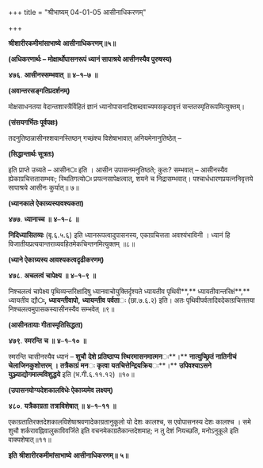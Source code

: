 +++
title = "श्रीभाष्यम् 04-01-05 आसीनाधिकरणम्"

+++


**श्रीशारीरकमीमांसाभाष्ये** **आसीनाधिकरणम्॥५॥**

**(अधिकरणार्थः – मोक्षार्थोपासनरूपं ध्यानं सापाश्रये आसीनस्यैव पुरुषस्य)**

**४७६**. **आसीनस्सम्भवात्** **॥** **४**–**१**–**७** **॥**

**(अवान्तरसङ्गतिप्रदर्शनम्)**

मोक्षसाधनतया वेदान्तशास्त्रैर्विहितं ज्ञानं ध्यानोपासनादिशब्दवाच्यमसकृदावृत्तं सन्ततस्मृतिरूपमित्युक्तम्।

**(संसयगर्भितः पूर्वपक्षः)**

तदनुतिष्ठन्नासीनश्शयानस्तिष्ठन् गच्छंश्च विशेषाभावात् अनियमेनानुतिष्ठेत् –

**(सिद्धान्तार्थः सूत्रतः)**

इति प्राप्ते उच्यते – आसीन**ः** इति । आसीन उपासनमनुतिष्ठते; कुतः? सम्भवात् – आसीनस्यैव ह्येकाग्रचित्ततासम्भवः; स्थितिगत्यो**ः** प्रयत्नसापेक्षत्वात्, शयने च निद्रासम्भवात्। पश्चार्धधारणप्रयत्ननिवृत्तये सापाश्रये आसीनः कुर्यात्॥ ७॥

**(ध्यानकाले ऐकाग्र्यस्यावश्यकता)**

**४७७**. **ध्यानाच्च** **॥** **४**–**१**–**८** **॥**

**निदिध्यासितव्यः** (बृ.६.५.६) इति ध्यानरूपत्वादुपासनस्य, एकाग्रचित्तता अवश्यंभाविनी । ध्यानं हि विजातीयप्रत्ययान्तराव्यवहितमेकचिन्तनमित्युक्तम् ॥८॥

**(ध्याने ऐकाग्र्यस्य आवश्यकत्वदृढीकरणम्)**

**४७८**. **अचलत्वं** **चापेक्ष्य** **॥** **४**–**१**–**९** **॥**

निश्चलत्वं चापेक्ष्य पृथिव्यन्तरिक्षादिषु ध्यानवाचोयुक्तिर्दृश्यते
ध्यायतीव पृथिवी**,** ध्यायतीवान्तरिक्षं**,** ध्यायतीव द्यौ**ः,** **ध्यायन्तीवापो,** **ध्यायन्तीव** **पर्वता**ः (छा.७.६.२) इति। अतः पृथिवीपर्वतादिवदेकाग्रचित्ततया निश्चलत्वमुपासकस्यासीनस्यैव सम्भवेत् ॥९॥

**(आसीनतायाः गीतास्मृतिसिद्धता)**

**४७९**. **स्मरन्ति** **च** **॥** **४**–**१**–**१०** **॥**

स्मरन्ति चासीनस्यैव ध्यानं – **शुचौ** **देशे** **प्रतिष्ठाप्य** **स्थिरमासनमात्मन**ः**।** **नात्युच्छ्रितं** **नातिनीचं** **चेलाजिनकुशोत्तरम्** **।** **तत्रैकाग्रं** **मन**ः **कृत्वा** **यतचित्तेन्द्रियक्रिय**ः**।** **उपिवश्याऽसने** **युञ्ज्याद्योगमात्मविशुद्धये** इति (भ.गी.६.११.१२) ॥१०॥

**(उपासनयोग्यदेशकालविधेः ऐकाग्र्यमेव लक्ष्यम्)**

**४८०**. **यत्रैकाग्रता** **तत्राविशेषात्** **॥** **४**–**१**–**११** **॥**

एकाग्रतातिरक्तदेशकालविशेषाश्रवणादेकाग्रतानुकूलो यो देशः कालश्च, स एवोपासनस्य देशः कालश्च । समे शुचौ शर्करावह्निवालुकाविवर्जिते इति वचनमेकाग्रतैकान्तदेशमाह; न तु देशं नियच्छति, मनोऽनुकूले इति वाक्यशेषात्॥११॥

**इति** **श्रीशारीरकमीमांसाभाष्ये** **आसीनाधिकरणम्॥** **५॥**


